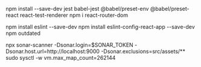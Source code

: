 npm install --save-dev jest babel-jest @babel/preset-env @babel/preset-react react-test-renderer
npm i react-router-dom

npm install eslint --save-dev
npm install eslint-config-react-app --save-dev
npm outdated

npx sonar-scanner -Dsonar.login=$SONAR_TOKEN -Dsonar.host.url=http://localhost:9000 -Dsonar.exclusions=src/assets/**
sudo sysctl -w vm.max_map_count=262144

